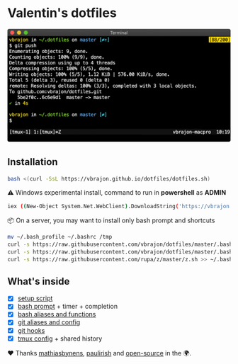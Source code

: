 # Valentin's dotfiles

![Terminal screenshot](dotfiles.png)

## Installation

```bash
bash <(curl -SsL https://vbrajon.github.io/dotfiles/dotfiles.sh)
```

⚠️ Windows experimental install, command to run in **powershell** as **ADMIN**

```bash
iex ((New-Object System.Net.WebClient).DownloadString('https://vbrajon.github.io/dotfiles/dotfiles.ps1'))
```

📦 On a server, you may want to install only bash prompt and shortcuts

```bash
mv ~/.bash_profile ~/.bashrc /tmp
curl -s https://raw.githubusercontent.com/vbrajon/dotfiles/master/.bash_prompt >> ~/.bash_profile
curl -s https://raw.githubusercontent.com/vbrajon/dotfiles/master/.bash_shortcuts >> ~/.bash_profile
curl -s https://raw.githubusercontent.com/rupa/z/master/z.sh >> ~/.bash_profile
```

## What's inside

- [x] [setup script](dotfiles.sh)
- [x] [bash prompt](.bash_prompt) + timer + completion
- [x] [bash aliases and functions](.bash_shortcuts)
- [x] [git aliases and config](.gitconfig)
- [x] [git hooks](.githooks)
- [x] [tmux config](.tmux.conf) + shared history

❤️ Thanks [mathiasbynens](https://github.com/mathiasbynens/dotfiles), [paulirish](https://github.com/paulirish/dotfiles) and [open-source](https://github.com/search?q=bash&s=stars) in the 🌍.
